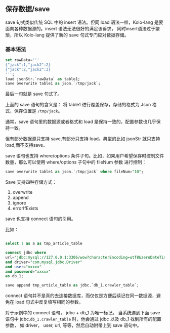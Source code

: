 ## 保存数据/save

save 句式类似传统 SQL 中的 insert 语法。但同 load 语法一样，Kolo-lang 是要面向各种数据源的。insert 语法无法很好的满足该诉求，
同时insert语法过于繁琐，所以 Kolo-lang 提供了新的 save 句式专门应对数据存储。

### 基本语法

```sql
set rawData=''' 
{"jack":1,"jack2":2}
{"jack":2,"jack2":3}
''';
load jsonStr.`rawData` as table1;
save overwrite table1 as json.`/tmp/jack`;
```

最后一句就是 save 句式了。 

上面的 save 语句的含义是： 将 table1 进行覆盖保存，存储的格式为 Json 格式，保存位置是 `/tmp/jack`。 

通常，save 语句里的数据源或者格式和 load 是保持一致的，配置参数也几乎保持一致。

但有部分数据源只支持 save,有部分只支持 load。典型的比如 jsonStr 就只支持 load,而不支持save。

save 语句也支持 where/options 条件子句。比如，如果用户希望保存时控制文件数量，那么可以使用 where/options 子句中的 fileNum 参数
进行控制：

```sql
save overwrite table1 as json.`/tmp/jack` where fileNum="10";
```

Save 支持四种存储方式：

1. overwrite
2. append
3. ignore
4. errorIfExists

save 也支持 connect 语句的引用。

比如：

```sql

select 1 as a as tmp_article_table

connect jdbc where
url="jdbc:mysql://127.0.0.1:3306/wow?characterEncoding=utf8&zeroDateTimeBehavior=convertToNull&tinyInt1isBit=false"
and driver="com.mysql.jdbc.Driver"
and user="xxxxx"
and password="xxxxx"
as db_1;

save append tmp_article_table as jdbc.`db_1.crawler_table`;
```

connect 语句并不是真的去连接数据库，而仅仅是方便后续记在同一数据源，避免在 load 句式中反复填写相同的参数。

对于示例中的 connect 语句， jdbc + db_1 为唯一标记。 当系统遇到下面 save 语句中 jdbc.`db_1.crawler_table` 时，他会通过 jdbc 以及 db_1 找到所有的配置参数， 如 driver， user, url, 等等，然后自动附带上到 save 语句中。